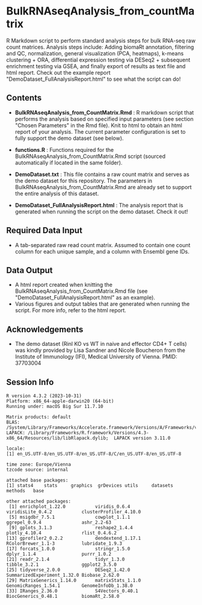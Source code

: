 # BulkRNAseqAnalysis_from_countMatrix
R Markdown script to perform standard analysis steps for bulk RNA-seq raw count matrices.  Analysis steps include: Adding biomaRt annotation, filtering and QC, normalization, general visualization (PCA, heatmaps), k-means clustering + ORA, differential expression testing via DESeq2 + subsequent enrichment testing via GSEA, and finally export of results as text file and html report.
Check out the example report "DemoDataset_FullAnalysisReport.html" to see what the script can do!


## Contents


- **BulkRNAseqAnalysis_from_CountMatrix.Rmd** : R markdown script that performs the analysis based on specified input parameters (see section "Chosen Parameters" in the Rmd file). Knit to html to obtain an html report of your analysis. The current parameter configuration is set to fully support the demo dataset (see below). 

- **functions.R** : Functions required for the BulkRNAseqAnalysis_from_CountMatrix.Rmd script (sourced automatically if located in the same folder).

- **DemoDataset.txt** : This file contains a raw count matrix and serves as the demo dataset for this repository. The parameters in BulkRNAseqAnalysis_from_CountMatrix.Rmd are already set to support the entire analysis of this dataset.

- **DemoDataset_FullAnalysisReport.html** : The analysis report that is generated when running the script on the demo dataset. Check it out!



## Required Data Input 

- A tab-separated raw read count matrix. Assumed to contain one count column for each unique sample, and a column with Ensembl gene IDs.



## Data Output

- A html report created when knitting the BulkRNAseqAnalysis_from_CountMatrix.Rmd file (see "DemoDataset_FullAnalysisReport.html" as an example).
- Various figures and output tables that are generated when running the script. For more info, refer to the html report.



## Acknowledgements

- The demo dataset (Rinl KO vs WT in naive and effector CD4+ T cells) was kindly provided by Lisa Sandner and Nicole Boucheron from the Institute of Immunology (IFI), Medical University of Vienna. PMID: 37703004



## Session Info

```
R version 4.3.2 (2023-10-31)
Platform: x86_64-apple-darwin20 (64-bit)
Running under: macOS Big Sur 11.7.10

Matrix products: default
BLAS:   /System/Library/Frameworks/Accelerate.framework/Versions/A/Frameworks/vecLib.framework/Versions/A/libBLAS.dylib 
LAPACK: /Library/Frameworks/R.framework/Versions/4.3-x86_64/Resources/lib/libRlapack.dylib;  LAPACK version 3.11.0

locale:
[1] en_US.UTF-8/en_US.UTF-8/en_US.UTF-8/C/en_US.UTF-8/en_US.UTF-8

time zone: Europe/Vienna
tzcode source: internal

attached base packages:
[1] stats4    stats     graphics  grDevices utils     datasets  methods   base     

other attached packages:
 [1] enrichplot_1.22.0           viridis_0.6.4               viridisLite_0.4.2           clusterProfiler_4.10.0     
 [5] msigdbr_7.5.1               cowplot_1.1.1               ggrepel_0.9.4               ashr_2.2-63                
 [9] gplots_3.1.3                reshape2_1.4.4              plotly_4.10.4               rlist_0.4.6.2              
[13] gprofiler2_0.2.2            dendextend_1.17.1           RColorBrewer_1.1-3          lubridate_1.9.3            
[17] forcats_1.0.0               stringr_1.5.0               dplyr_1.1.4                 purrr_1.0.2                
[21] readr_2.1.4                 tidyr_1.3.0                 tibble_3.2.1                ggplot2_3.5.0              
[25] tidyverse_2.0.0             DESeq2_1.42.0               SummarizedExperiment_1.32.0 Biobase_2.62.0             
[29] MatrixGenerics_1.14.0       matrixStats_1.1.0           GenomicRanges_1.54.1        GenomeInfoDb_1.38.0        
[33] IRanges_2.36.0              S4Vectors_0.40.1            BiocGenerics_0.48.1         biomaRt_2.58.0      
```










